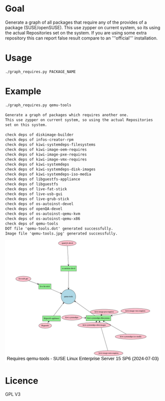 # Goal

Generate a graph of all packages that require any of the provides of a package (SUSE/openSUSE).
This use zypper on current system, so its using the actual Repositories set on the system.
If you are using some extra repository this can report false result compare to an '''official''' installation.

# Usage

```shell
./graph_requires.py PACKAGE_NAME
```

# Example

```shell
./graph_requires.py qemu-tools

Generate a graph of packages which requires another one.
This use zypper on current system, so using the actual Repositories set on this system.

check deps of diskimage-builder
check deps of infos-creator-rpm
check deps of kiwi-systemdeps-filesystems
check deps of kiwi-image-oem-requires
check deps of kiwi-image-pxe-requires
check deps of kiwi-image-vmx-requires
check deps of kiwi-systemdeps
check deps of kiwi-systemdeps-disk-images
check deps of kiwi-systemdeps-iso-media
check deps of libguestfs-appliance
check deps of libguestfs
check deps of live-fat-stick
check deps of live-usb-gui
check deps of live-grub-stick
check deps of os-autoinst-devel
check deps of openQA-devel
check deps of os-autoinst-qemu-kvm
check deps of os-autoinst-qemu-x86
check deps of qemu-tools
DOT file 'qemu-tools.dot' generated successfully.
Image file 'qemu-tools.jpg' generated successfully.
```

![image](https://github.com/aginies/graph_requires/blob/343637c8f144036901b734c2c323a2945dd674c5/examples/qemu-tools.jpg)

# Licence

GPL V3

